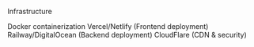 Infrastructure

Docker containerization
Vercel/Netlify (Frontend deployment)
Railway/DigitalOcean (Backend deployment)
CloudFlare (CDN & security)

